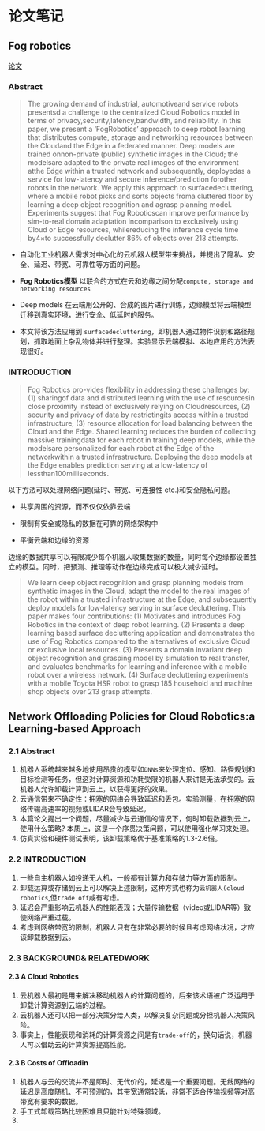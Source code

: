# 论文笔记

## Fog robotics  

[论文](./ICRA2019-ajay-fog-robotics-decluttering-final.pdf)

### Abstract  

> The growing demand of industrial, automotiveand service robots presentsd a challenge to the centralized Cloud Robotics model in terms of privacy,security,latency,bandwidth, and reliability. In this paper, we present a ‘FogRobotics’ approach to deep robot learning that distributes compute, storage and networking resources between the Cloudand the Edge in a federated manner. Deep models are trained onnon-private (public) synthetic images in the Cloud; the modelsare adapted to the private real images of the environment atthe Edge within a trusted network and subsequently, deployedas a service for low-latency and secure inference/prediction forother robots in the network. We apply this approach to surfacedecluttering, where a mobile robot picks and sorts objects froma cluttered floor by learning a deep object recognition and agrasp planning model. Experiments suggest that Fog Roboticscan improve performance by sim-to-real domain adaptation incomparison to exclusively using Cloud or Edge resources, whilereducing the inference cycle time by4×to successfully declutter 86% of objects over 213 attempts.

* 自动化工业机器人需求对中心化的云机器人模型带来挑战，并提出了隐私、安全、延迟、带宽、可靠性等方面的问题。

* **Fog Robotics模型** 以联合的方式在云和边缘之间分配`compute, storage and networking resources`

* Deep models 在云端用公开的、合成的图片进行训练，边缘模型将云端模型迁移到真实环境，进行安全、低延时的服务。

* 本文将该方法应用到 `surfacedecluttering`，即机器人通过物件识别和路径规划，抓取地面上杂乱物体并进行整理。实验显示云端模拟、本地应用的方法表现很好。

### INTRODUCTION

> Fog Robotics pro-vides flexibility in addressing these challenges by:
(1) sharingof data  and  distributed learning with the use of resourcesin close proximity instead of exclusively relying on Cloudresources,
(2) security and privacy of data by restrictingits access within a trusted infrastructure,
(3) resource allocation for load balancing between the Cloud and the Edge.
Shared learning reduces the  burden  of  collecting  massive  trainingdata for each robot in training deep models, while the modelsare  personalized  for  each  robot  at  the  Edge  of  the  networkwithin a trusted infrastructure.
Deploying the deep models at the Edge enables prediction serving at a low-latency of lessthan100milliseconds.

以下方法可以处理网络问题(延时、带宽、可连接性 etc.)和安全隐私问题。

* 共享周围的资源，而不仅仅依靠云端

* 限制有安全或隐私的数据在可靠的网络架构中

* 平衡云端和边缘的资源

边缘的数据共享可以有限减少每个机器人收集数据的数量，同时每个边缘都设置独立的模型。同时，把预测、推理等动作在边缘完成可以极大减少延时。

>We learn deep object recognition and grasp planning models from synthetic images in the Cloud, adapt the model to the real images of the robot within a trusted infrastructure at the Edge, and subsequently deploy models for low-latency serving in surface decluttering.
> This paper makes four contributions:
(1) Motivates and introduces Fog Robotics in the context of deep robot learning.
(2) Presents a deep learning based surface decluttering
application and demonstrates the use of Fog Robotics
compared to the alternatives of exclusive Cloud or
exclusive local resources.
(3) Presents a domain invariant deep object recognition
and grasping model by simulation to real transfer, and
evaluates benchmarks for learning and inference with a
mobile robot over a wireless network.
(4) Surface decluttering experiments with a mobile Toyota
HSR robot to grasp 185 household and machine shop
objects over 213 grasp attempts.

## Network Offloading Policies for Cloud Robotics:a Learning-based Approach

### 2.1 Abstract

1. 机器人系统越来越多地使用昂贵的模型如`DNNs`来处理定位、感知、路径规划和目标检测等任务，但这对计算资源和功耗受限的机器人来讲是无法承受的。云机器人允许卸载计算到云上，以获得更好的效果。
2. 云通信带来不确定性：拥塞的网络会导致延迟和丢包。实验测量，在拥塞的网络传输高速率的视频或LIDAR会导致延迟。
3. 本篇论文提出一个问题，尽量减少与云通信的情况下，何时卸载数据到云上，使用什么策略? 本质上，这是一个序贯决策问题，可以使用强化学习来处理。
4. 仿真实验和硬件测试表明，该卸载策略优于基准策略的1.3-2.6倍。

### 2.2 INTRODUCTION

1. 一些自主机器人如投递无人机，一般都有计算力和存储力等方面的限制。
2. 卸载运算或存储到云上可以解决上述限制，这种方式也称为`云机器人(cloud robotics`,但`trade off`咸有考虑。
3. 延迟会严重影响云机器人的性能表现；大量传输数据（video或LIDAR等）致使网络严重过载。
4. 考虑到网络带宽的限制，机器人只有在非常必要的时候且考虑网络状况，才应该卸载数据到云。

### 2.3 BACKGROUND& RELATEDWORK

#### 2.3 A Cloud Robotics

1. 云机器人最初是用来解决移动机器人的计算问题的，后来该术语被广泛运用于卸载计算资源到云端的过程。
2. 云机器人还可以把一部分决策分给人类，以解决复杂问题或分担机器人决策风险。
3. 事实上，性能表现和消耗的计算资源之间是有`trade-off`的，换句话说，机器人可以借助云的计算资源提高性能。

#### 2.3 B Costs of Offloadin

1. 机器人与云的交流并不是即时、无代价的，延迟是一个重要问题。无线网络的延迟是高度随机、不可预测的，其带宽通常较低，非常不适合传输视频等对高带宽有要求的数据。
2. 手工式卸载策略比较困难且只能针对特殊领域。
3. 